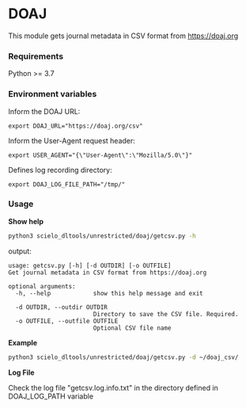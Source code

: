 # DOAJ

This module gets journal metadata in CSV format from https://doaj.org


### Requirements
Python >= 3.7


### Environment variables

Inform the DOAJ URL:

`export DOAJ_URL="https://doaj.org/csv"`

Inform the User-Agent request header:

`export USER_AGENT="{\"User-Agent\":\"Mozilla/5.0\"}"`

Defines log recording directory:

`export DOAJ_LOG_FILE_PATH="/tmp/"`

### Usage

__Show help__

```bash
python3 scielo_dltools/unrestricted/doaj/getcsv.py -h

```

output:
```
usage: getcsv.py [-h] [-d OUTDIR] [-o OUTFILE]
Get journal metadata in CSV format from https://doaj.org

optional arguments:
  -h, --help            show this help message and exit

  -d OUTDIR, --outdir OUTDIR
                        Directory to save the CSV file. Required.
  -o OUTFILE, --outfile OUTFILE
                        Optional CSV file name
```

__Example__

```bash
python3 scielo_dltools/unrestricted/doaj/getcsv.py -d ~/doaj_csv/
```

__Log File__

Check the log file "getcsv.log.info.txt" in the directory defined in DOAJ_LOG_PATH variable
